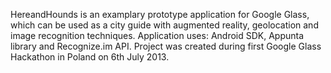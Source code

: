 HereandHounds is an examplary prototype application for Google Glass, which can be used as a city guide with augmented reality, geolocation and image recognition techniques.
Application uses: Android SDK, Appunta library and Recognize.im API.
Project was created during first Google Glass Hackathon in Poland on 6th July 2013.